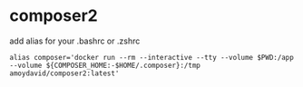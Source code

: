 # composer2

add alias for your .bashrc or .zshrc

```shell
alias composer='docker run --rm --interactive --tty --volume $PWD:/app --volume ${COMPOSER_HOME:-$HOME/.composer}:/tmp amoydavid/composer2:latest'
```
